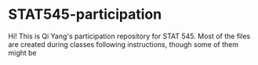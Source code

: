# STAT545-participation

Hi! This is Qi Yang's participation repository for STAT 545.
Most of the files are created during classes following instructions, though some of them might be 
